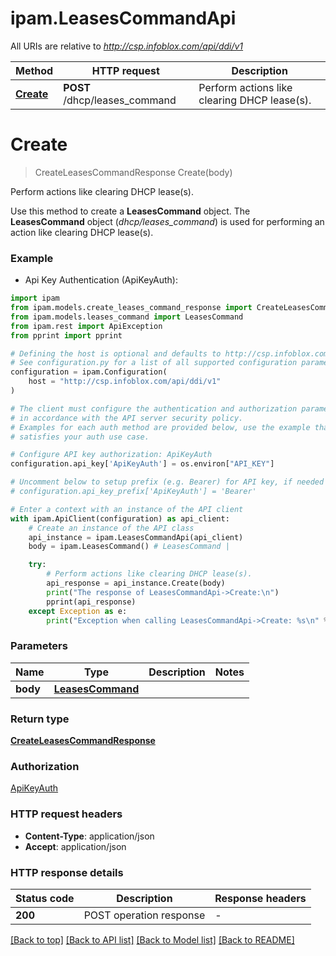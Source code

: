 # ipam.LeasesCommandApi

All URIs are relative to *http://csp.infoblox.com/api/ddi/v1*

Method | HTTP request | Description
------------- | ------------- | -------------
[**Create**](LeasesCommandApi.md#Create) | **POST** /dhcp/leases_command | Perform actions like clearing DHCP lease(s).


# **Create**
> CreateLeasesCommandResponse Create(body)

Perform actions like clearing DHCP lease(s).

Use this method to create a __LeasesCommand__ object. The __LeasesCommand__ object (_dhcp/leases_command_) is used for performing an action like clearing DHCP lease(s).

### Example

* Api Key Authentication (ApiKeyAuth):

```python
import ipam
from ipam.models.create_leases_command_response import CreateLeasesCommandResponse
from ipam.models.leases_command import LeasesCommand
from ipam.rest import ApiException
from pprint import pprint

# Defining the host is optional and defaults to http://csp.infoblox.com/api/ddi/v1
# See configuration.py for a list of all supported configuration parameters.
configuration = ipam.Configuration(
    host = "http://csp.infoblox.com/api/ddi/v1"
)

# The client must configure the authentication and authorization parameters
# in accordance with the API server security policy.
# Examples for each auth method are provided below, use the example that
# satisfies your auth use case.

# Configure API key authorization: ApiKeyAuth
configuration.api_key['ApiKeyAuth'] = os.environ["API_KEY"]

# Uncomment below to setup prefix (e.g. Bearer) for API key, if needed
# configuration.api_key_prefix['ApiKeyAuth'] = 'Bearer'

# Enter a context with an instance of the API client
with ipam.ApiClient(configuration) as api_client:
    # Create an instance of the API class
    api_instance = ipam.LeasesCommandApi(api_client)
    body = ipam.LeasesCommand() # LeasesCommand | 

    try:
        # Perform actions like clearing DHCP lease(s).
        api_response = api_instance.Create(body)
        print("The response of LeasesCommandApi->Create:\n")
        pprint(api_response)
    except Exception as e:
        print("Exception when calling LeasesCommandApi->Create: %s\n" % e)
```



### Parameters


Name | Type | Description  | Notes
------------- | ------------- | ------------- | -------------
 **body** | [**LeasesCommand**](LeasesCommand.md)|  | 

### Return type

[**CreateLeasesCommandResponse**](CreateLeasesCommandResponse.md)

### Authorization

[ApiKeyAuth](../README.md#ApiKeyAuth)

### HTTP request headers

 - **Content-Type**: application/json
 - **Accept**: application/json

### HTTP response details

| Status code | Description | Response headers |
|-------------|-------------|------------------|
**200** | POST operation response |  -  |

[[Back to top]](#) [[Back to API list]](../README.md#documentation-for-api-endpoints) [[Back to Model list]](../README.md#documentation-for-models) [[Back to README]](../README.md)

